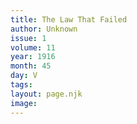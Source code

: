 ```yaml
---
title: The Law That Failed
author: Unknown
issue: 1
volume: 11
year: 1916
month: 45
day: V
tags:
layout: page.njk
image:
---
```

